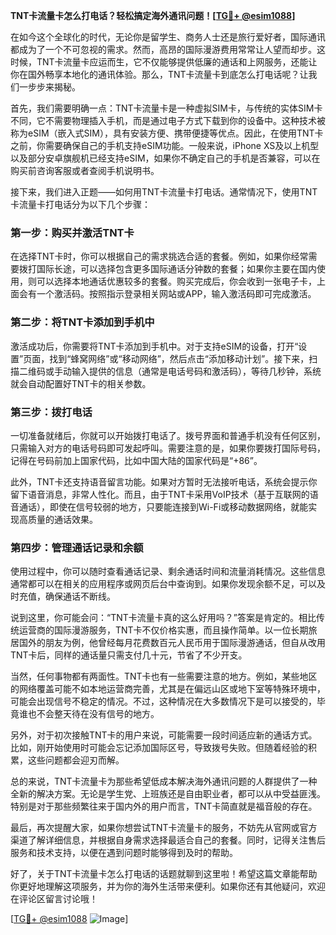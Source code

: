 **TNT卡流量卡怎么打电话？轻松搞定海外通讯问题！[[TG💪+ @esim1088](https://t.me/s/esim1088)]**

在如今这个全球化的时代，无论你是留学生、商务人士还是旅行爱好者，国际通讯都成为了一个不可忽视的需求。然而，高昂的国际漫游费用常常让人望而却步。这时候，TNT卡流量卡应运而生，它不仅能够提供低廉的通话和上网服务，还能让你在国外畅享本地化的通讯体验。那么，TNT卡流量卡到底怎么打电话呢？让我们一步步来揭秘。

首先，我们需要明确一点：TNT卡流量卡是一种虚拟SIM卡，与传统的实体SIM卡不同，它不需要物理插入手机，而是通过电子方式下载到你的设备中。这种技术被称为eSIM（嵌入式SIM），具有安装方便、携带便捷等优点。因此，在使用TNT卡之前，你需要确保自己的手机支持eSIM功能。一般来说，iPhone XS及以上机型以及部分安卓旗舰机已经支持eSIM，如果你不确定自己的手机是否兼容，可以在购买前咨询客服或者查阅手机说明书。

接下来，我们进入正题——如何用TNT卡流量卡打电话。通常情况下，使用TNT卡流量卡打电话分为以下几个步骤：

### 第一步：购买并激活TNT卡

在选择TNT卡时，你可以根据自己的需求挑选合适的套餐。例如，如果你经常需要拨打国际长途，可以选择包含更多国际通话分钟数的套餐；如果你主要在国内使用，则可以选择本地通话优惠较多的套餐。购买完成后，你会收到一张电子卡，上面会有一个激活码。按照指示登录相关网站或APP，输入激活码即可完成激活。

### 第二步：将TNT卡添加到手机中

激活成功后，你需要将TNT卡添加到手机中。对于支持eSIM的设备，打开“设置”页面，找到“蜂窝网络”或“移动网络”，然后点击“添加移动计划”。接下来，扫描二维码或手动输入提供的信息（通常是电话号码和激活码），等待几秒钟，系统就会自动配置好TNT卡的相关参数。

### 第三步：拨打电话

一切准备就绪后，你就可以开始拨打电话了。拨号界面和普通手机没有任何区别，只需输入对方的电话号码即可发起呼叫。需要注意的是，如果你要拨打国际号码，记得在号码前加上国家代码，比如中国大陆的国家代码是“+86”。

此外，TNT卡还支持语音留言功能。如果对方暂时无法接听电话，系统会提示你留下语音消息，非常人性化。而且，由于TNT卡采用VoIP技术（基于互联网的语音通话），即使在信号较弱的地方，只要能连接到Wi-Fi或移动数据网络，就能实现高质量的通话效果。

### 第四步：管理通话记录和余额

使用过程中，你可以随时查看通话记录、剩余通话时间和流量消耗情况。这些信息通常都可以在相关的应用程序或网页后台中查询到。如果你发现余额不足，可以及时充值，确保通话不断线。

说到这里，你可能会问：“TNT卡流量卡真的这么好用吗？”答案是肯定的。相比传统运营商的国际漫游服务，TNT卡不仅价格实惠，而且操作简单。以一位长期旅居国外的朋友为例，他曾经每月花费数百元人民币用于国际漫游通话，但自从改用TNT卡后，同样的通话量只需支付几十元，节省了不少开支。

当然，任何事物都有两面性。TNT卡也有一些需要注意的地方。例如，某些地区的网络覆盖可能不如本地运营商完善，尤其是在偏远山区或地下室等特殊环境中，可能会出现信号不稳定的情况。不过，这种情况在大多数情况下是可以接受的，毕竟谁也不会整天待在没有信号的地方。

另外，对于初次接触TNT卡的用户来说，可能需要一段时间适应新的通话方式。比如，刚开始使用时可能会忘记添加国际区号，导致拨号失败。但随着经验的积累，这些问题都会迎刃而解。

总的来说，TNT卡流量卡为那些希望低成本解决海外通讯问题的人群提供了一种全新的解决方案。无论是学生党、上班族还是自由职业者，都可以从中受益匪浅。特别是对于那些频繁往来于国内外的用户而言，TNT卡简直就是福音般的存在。

最后，再次提醒大家，如果你想尝试TNT卡流量卡的服务，不妨先从官网或官方渠道了解详细信息，并根据自身需求选择最适合自己的套餐。同时，记得关注售后服务和技术支持，以便在遇到问题时能够得到及时的帮助。

好了，关于TNT卡流量卡怎么打电话的话题就聊到这里啦！希望这篇文章能帮助你更好地理解这项服务，并为你的海外生活带来便利。如果你还有其他疑问，欢迎在评论区留言讨论哦！

[[TG💪+ @esim1088](https://t.me/s/esim1088) ![Image](https://i.postimg.cc/4NQfJmqS/Snipaste-2025-05-13-00-14-12.png)]